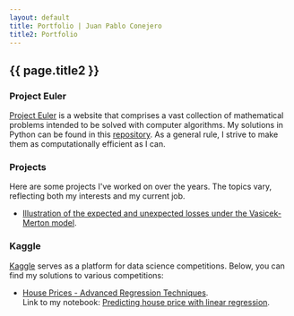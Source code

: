 ```yaml
---
layout: default
title: Portfolio | Juan Pablo Conejero
title2: Portfolio
---
```


## {{ page.title2 }}

### Project Euler

<a href="https://projecteuler.net/" target="_blank">Project Euler</a> is a website that comprises a vast collection of mathematical problems intended to be solved with computer algorithms. 
My solutions in Python can be found in this <a href="https://github.com/jpconher/Project_Euler/">repository</a>. As a general rule, I strive to make them as computationally efficient as I can.

### Projects

Here are some projects I've worked on over the years. The topics vary, reflecting both my interests and my current job.

- [Illustration of the expected and unexpected losses under the Vasicek-Merton model](Vasicek_Merton_Model.md).
 
### Kaggle

<a href="https://www.kaggle.com/" target="_blank">Kaggle</a> serves as a platform for data science competitions. Below, you can find my solutions to various competitions:

- [House Prices - Advanced Regression Techniques](https://www.kaggle.com/c/house-prices-advanced-regression-techniques).  
  Link to my notebook: [Predicting house price with linear regression](https://www.kaggle.com/code/juanconher/predicting-house-price-with-linear-regression).
  
